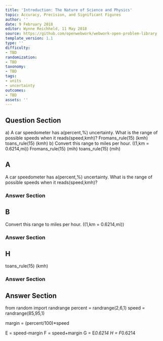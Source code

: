 ```yaml
---
title: 'Introduction: The Nature of Science and Physics'
topic: Accuracy, Precision, and Significant Figures
author: ''
date: 9 February 2018
editor: Wynne Reichheld, 11 May 2018
source: https://github.com/openwebwork/webwork-open-problem-library
template_version: 1.1
type: ''
difficulty:
- TBD
randomization:
- TBD
taxonomy:
- TBD
tags:
- units
- uncertainty
outcomes:
- TBD
assets: ''
---
```


## Question Section 

 
a) A car speedometer has a(percent,%) uncertainty. What is the range of possible speeds when it reads(speed,kmh)?
Fromans_rule(15) (kmh) toans_rule(15) (kmh)
b) Convert this range to miles per hour. ((1,km = 0.6214,mi))
Fromans_rule(15) (mih) toans_rule(15) (mih)

## A
A car speedometer has a(percent,%) uncertainty. What is the range of possible speeds when it reads(speed,kmh)?
### Answer Section
## B
Convert this range to miles per hour. ((1,km = 0.6214,mi))
### Answer Section
## H
toans_rule(15) (kmh)
### Answer Section


## Answer Section

from random import randrange
percent = randrange(2,6,1)
speed = randrange(85,95,1)

margin = (percent/100)*speed

E = speed-margin
F = speed+margin
G = E*0.6214
H = F*0.6214